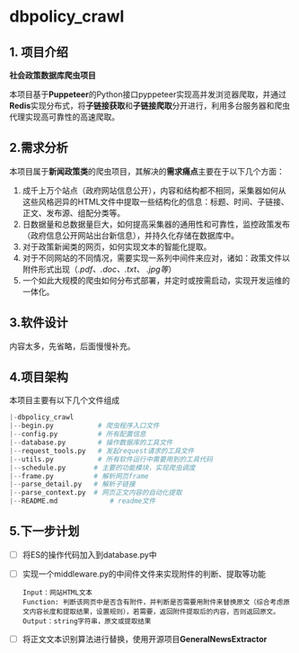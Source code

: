 # dbpolicy_crawl
## 1. 项目介绍 

**社会政策数据库爬虫项目**

本项目基于**Puppeteer**的Python接口pyppeteer实现高并发浏览器爬取，并通过**Redis**实现分布式，将**子链接获取**和**子链接爬取**分开进行，利用多台服务器和爬虫代理实现高可靠性的高速爬取。

## 2.需求分析

本项目属于**新闻政策类**的爬虫项目，其解决的**需求痛点**主要在于以下几个方面：

1. 成千上万个站点（政府网站信息公开），内容和结构都不相同，采集器如何从这些风格迥异的HTML文件中提取一些结构化的信息：标题、时间、子链接、正文、发布源、组配分类等。
2. 日数据量和总数据量巨大，如何提高采集器的通用性和可靠性，监控政策发布（政府信息公开网站出台新信息），并持久化存储在数据库中。
3. 对于政策新闻类的网页，如何实现文本的智能化提取。
4. 对于不同网站的不同情况，需要实现一系列中间件来应对，诸如：政策文件以附件形式出现（*.pdf、.doc、.txt、 .jpg等*）
5. 一个如此大规模的爬虫如何分布式部署，并定时或按需启动，实现开发运维的一体化。

## 3.软件设计

内容太多，先省略，后面慢慢补充。

## 4.项目架构

本项目主要有以下几个文件组成

```python
|-dbpolicy_crawl
|--begin.py           # 爬虫程序入口文件
|--config.py          # 所有配置信息
|--database.py        # 操作数据库的工具文件
|--request_tools.py   # 发起request请求的工具文件
|--utils.py           # 所有软件运行中需要用到的工具代码
|--schedule.py		 # 主要的功能模块，实现爬虫调度
|--frame.py			 # 解析网页frame
|--parse_detail.py	 # 解析子链接
|--parse_context.py	 # 网页正文内容的自动化提取
|--README.md			 # readme文件
```

## 5.下一步计划

- [ ] 将ES的操作代码加入到database.py中

- [ ] 实现一个middleware.py的中间件文件来实现附件的判断、提取等功能

  ```shell
  Input：网站HTML文本
  Function: 判断该网页中是否含有附件，并判断是否需要用附件来替换原文（综合考虑原文内容长度和提取结果，设置规则），若需要，返回附件提取后的内容，否则返回原文。
  Output：string字符串，原文或提取结果
  ```

  

- [ ] 将正文文本识别算法进行替换，使用开源项目**GeneralNewsExtractor**